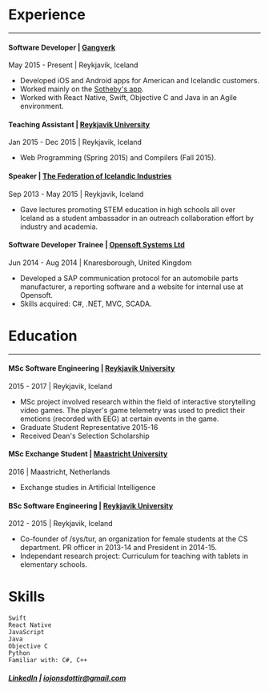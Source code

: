 # Experience
___
#### **Software Developer** | [Gangverk](http://gangverk.is/)
May 2015 - Present | Reykjavik, Iceland
- Developed iOS and Android apps for American and Icelandic customers.
- Worked mainly on the [Sotheby's app](https://itunes.apple.com/us/app/sothebys/id1061156465?mt=8).
- Worked with React Native, Swift, Objective C and Java in an Agile environment.

#### **Teaching Assistant** | [Reykjavik University](https://www.ru.is/)
Jan 2015 - Dec 2015 | Reykjavik, Iceland
- Web Programming (Spring 2015) and Compilers (Fall 2015).

#### **Speaker** | [The Federation of Icelandic Industries](http://www.si.is/)
Sep 2013 - May 2015 | Reykjavik, Iceland
- Gave lectures promoting STEM education in high schools all over Iceland as a student ambassador in an outreach collaboration effort by industry and academia.

#### **Software Developer Trainee** | [Opensoft Systems Ltd](http://www.opensoftsystems.co.uk/)
Jun 2014 - Aug 2014 | Knaresborough, United Kingdom
- Developed a SAP communication protocol for an automobile parts manufacturer, a reporting software and a website for internal use at Opensoft. 
- Skills acquired: C#, .NET, MVC, SCADA.

# Education
___
#### **MSc Software Engineering** | [Reykjavik University](https://www.ru.is/)
2015 - 2017 | Reykjavik, Iceland
- MSc project involved research within the field of interactive storytelling video games. The player's game telemetry was used to predict their emotions (recorded with EEG) at certain events in the game.
- Graduate Student Representative 2015-16
- Received Dean's Selection Scholarship

#### **MSc Exchange Student** | [Maastricht University](https://www.maastrichtuniversity.nl/about-um/faculties/humanities-and-sciences/department-data-science-knowledge-engineering)
2016 | Maastricht, Netherlands
- Exchange studies in Artificial Intelligence

#### **BSc Software Engineering** | [Reykjavik University](https://www.ru.is/)
2012 - 2015 | Reykjavik, Iceland
- Co-founder of /sys/tur, an organization for female students at the CS department. PR officer in 2013-14 and President in 2014-15.
- Independant research project: Curriculum for teaching with tablets in elementary schools.

# Skills
```
Swift
React Native
JavaScript
Java
Objective C
Python
Familiar with: C#, C++
```
##### [LinkedIn](https://linkedin.com/in/ingibjorg-osk-jonsdottir) | [iojonsdottir@gmail.com](mailto:iojonsdottir@gmail.com)

